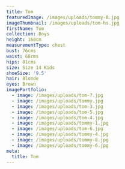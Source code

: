 ```yaml
---
title: Tom
featuredImage: /images/uploads/tommy-8.jpg
imageThumbnail: /images/uploads/tom-hs.jpg
firstName: Tom
collection: Boys
height: 168cm
measurementType: chest
bust: 76cms
waist: 68cms
hips: 81cms
size: Size 14 Kids
shoeSize: '9.5'
hair: Blonde
eyes: Brown
imagePortfolio:
  - image: /images/uploads/tom-7.jpg
  - image: /images/uploads/tommy.jpg
  - image: /images/uploads/tom-3.jpg
  - image: /images/uploads/tom-5.jpg
  - image: /images/uploads/tom-4.jpg
  - image: /images/uploads/tommy-1.jpg
  - image: /images/uploads/tom-6.jpg
  - image: /images/uploads/tommy-4.jpg
  - image: /images/uploads/tommy-8.jpg
  - image: /images/uploads/tommy-6.jpg
meta:
  title: Tom
---
```


